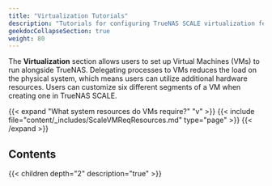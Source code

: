 ```yaml
---
title: "Virtualization Tutorials"
description: "Tutorials for configuring TrueNAS SCALE virtualization features."
geekdocCollapseSection: true
weight: 80
---
```


The **Virtualization** section allows users to set up Virtual Machines (VMs) to run alongside TrueNAS.
Delegating processes to VMs reduces the load on the physical system, which means users can utilize additional hardware resources.
Users can customize six different segments of a VM when creating one in TrueNAS SCALE.

{{< expand "What system resources do VMs require?" "v" >}}
{{< include file="content/_includes/ScaleVMReqResources.md" type="page" >}}
{{< /expand >}}

## Contents

{{< children depth="2" description="true" >}}
